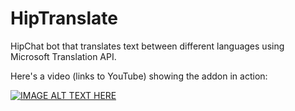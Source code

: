 # HipTranslate

HipChat bot that translates text between different languages using Microsoft Translation API.

Here's a video (links to YouTube) showing the addon in action:

[![IMAGE ALT TEXT HERE](https://img.youtube.com/vi/T2YoW68ZBvc/0.jpg)](https://www.youtube.com/watch?v=T2YoW68ZBvc)
